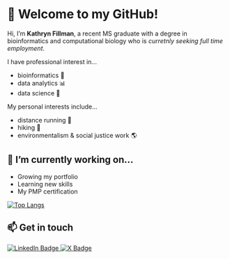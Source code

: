 # 👋 Welcome to my GitHub!
Hi, I’m **Kathryn Fillman**, a recent MS graduate with a degree in bioinformatics and computational biology who is *curretnly seeking full time employment*.

I have professional interest in...
- bioinformatics :microscope:
- data analytics :bar_chart:
- data science :bookmark_tabs:

My personal interests include...
- distance running :running:
- hiking :evergreen_tree:
- environmentalism & social justice work :earth_americas:

## 🌱 I’m currently working on...
- Growing my portfolio
- Learning new skills
- My PMP certification

[![Top Langs](https://github-readme-stats.vercel.app/api/top-langs/?username=kfillman&layout=compact&theme=vision-friendly-dark)](https://github.com/anuraghazra/github-readme-stats)

## 📫 Get in touch
<div id="badges">
  <a href="https://www.linkedin.com/in/kfillman/">
    <img src="https://img.shields.io/badge/LinkedIn-blue?style=for-the-badge&logo=linkedin&logoColor=white" alt="LinkedIn Badge"/>
  </a>
  <a href="https://twitter.com/KathFillman">
    <img src="https://img.shields.io/badge/X_(Formerly_Twitter)-black?style=for-the-badge&logo=x&logoColor=white" alt="X Badge"/>
</div>



<!---
kfillman/kfillman is a ✨ special ✨ repository because its `README.md` (this file) appears on your GitHub profile.
You can click the Preview link to take a look at your changes.
--->
